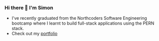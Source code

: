 ### Hi there 👋 I'm Simon

* I've recently graduated from the Northcoders Software Engineering bootcamp where I learnt to build full-stack applications using the PERN stack.
* Check out my [portfolio](https://simontam.netlify.app)


